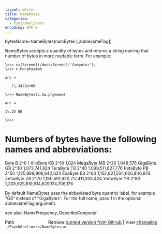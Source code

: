 ```yaml
---
layout: mfile
title: NameBytes
categories:
  - PsychOneliners
encoding: UTF-8
---
```


bytesName=NameBytes(numBytes [,abbreviateFlag])

NameBytes accepts a quantity of bytes and returns a string naming that number
of bytes in more readable form.  For example:

    \>\> c=[Screen](/docs/Screen)('Computer');
    \>\> c.hw.physmem

    ans =

       1\.3422e+09

    \>\> NameBytes(c.hw.physmem)

    ans =

    1\.25 GB

    \>\>

# Numbers of bytes have the following names and abbreviations:

  Byte        B       2^0                                     1
  KiloByte    KB      2^10                                1,024
  MegaByte    MB      2^20                            1,048,576
  GigaByte    GB      2^30                        1,073,741,824
  TeraByte    TB      2^40                    1,099,511,627,776
  PetaByte    PB      2^50                1,125,899,906,842,624
  ExaByte     EB      2^60            1,152,921,504,606,846,976
  ZettaByte   ZB      2^70        1,180,591,620,717,411,303,424
  YottaByte   YB      2^80    1,208,925,819,614,629,174,706,176

By default NameBytes uses the abbeviated byte quantity label, for
example "GB" instead of "GigaBytes".  For the full name, pass
1 in the optional abbreviateFlag argument.

see also: NameFrequency, DescribeComputer


<div class="code_header" style="text-align:right;">
  <span style="float:left;">Path&nbsp;&nbsp;</span> <span class="counter">Retrieve <a href=
  "https://raw.github.com/Psychtoolbox-3/Psychtoolbox-3/beta/./PsychOneliners/NameBytes.m">current version from GitHub</a> | View <a href=
  "https://github.com/Psychtoolbox-3/Psychtoolbox-3/commits/beta/./PsychOneliners/NameBytes.m">changelog</a></span>
</div>
<div class="code">
  <code>./PsychOneliners/NameBytes.m</code>
</div>
